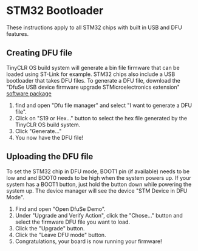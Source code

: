 # STM32 Bootloader

These instructions apply to all STM32 chips with built in USB and DFU features.

## Creating DFU file
TinyCLR OS build system will generate a bin file firmware that can be loaded using ST-Link for example. STM32 chips also include a USB bootloader that takes DFU files. To generate a DFU file, download the "DfuSe USB device firmware upgrade STMicroelectronics extension" [software package](http://www.st.com/en/development-tools/stsw-stm32080.html)


1. find and open "Dfu file manager" and select "I want to generate a DFU file".
2. Click on "S19 or Hex..." button to select the hex file generated by the TinyCLR OS build system.
3. Click "Generate..."
4. You now have the DFU file!


## Uploading the DFU file
To set the STM32 chip in DFU mode, BOOT1 pin (if available) needs to be low and and BOOT0 needs to be high when the system powers up. If your system has a BOOT1 button, just hold the button down while powering the system up. The device manager will see the device "STM Device in DFU Mode".
1. Find and open "Open DfuSe Demo".
2. Under "Upgrade and Verify Action", click the "Chose..." button and select the firmware DFU file you want to load.
3. Click the "Upgrade" button.
4. Click the "Leave DFU mode" button.
5. Congratulations, your board is now running your firmware!
